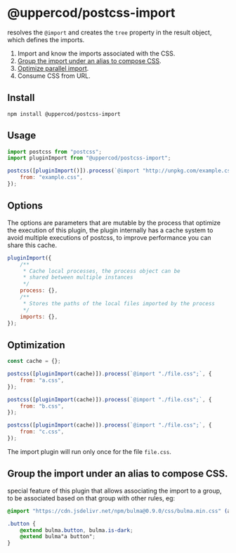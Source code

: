 # @uppercod/postcss-import

resolves the `@import` and creates the `tree` property in the result object, which defines the imports.

1. Import and know the imports associated with the CSS.
2. [Group the import under an alias to compose CSS](#group-the-import-under-an-alias-to-compose-css).
3. [Optimize parallel import](#optimization).
4. Consume CSS from URL.

## Install

```
npm install @uppercod/postcss-import
```

## Usage

```js
import postcss from "postcss";
import pluginImport from "@uppercod/postcss-import";

postcss([pluginImport()]).process(`@import "http://unpkg.com/example.css";`, {
    from: "example.css",
});
```

## Options

The options are parameters that are mutable by the process that optimize the execution of this plugin, the plugin internally has a cache system to avoid multiple executions of postcss,
to improve performance you can share this cache.

```js
pluginImport({
    /**
     * Cache local processes, the process object can be
     * shared between multiple instances
     */
    process: {},
    /**
     * Stores the paths of the local files imported by the process
     */
    imports: {},
});
```

## Optimization

```js
const cache = {};

postcss([pluginImport(cache)]).process(`@import "./file.css";`, {
    from: "a.css",
});

postcss([pluginImport(cache)]).process(`@import "./file.css";`, {
    from: "b.css",
});

postcss([pluginImport(cache)]).process(`@import "./file.css";`, {
    from: "c.css",
});
```

The import plugin will run only once for the file `file.css`.

## Group the import under an alias to compose CSS.

special feature of this plugin that allows associating the import to a group, to be associated based on that group with other rules, eg:

```scss
@import "https://cdn.jsdelivr.net/npm/bulma@0.9.0/css/bulma.min.css" (as: bulma);

.button {
    @extend bulma.button, bulma.is-dark;
    @extend bulma"a button";
}
```
